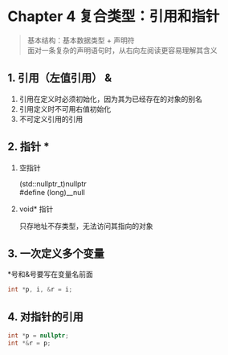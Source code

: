 # Chapter 4 复合类型：引用和指针

> 基本结构：基本数据类型 + 声明符  
> 面对一条复杂的声明语句时，从右向左阅读更容易理解其含义

## 1. 引用（左值引用） &

1. 引用在定义时必须初始化，因为其为已经存在的对象的别名
2. 引用定义时不可用右值初始化
3. 不可定义引用的引用

## 2. 指针 *

1. 空指针

     (std::nullptr_t)nullptr  
     #define (long)__null

2. void* 指针

    只存地址不存类型，无法访问其指向的对象

## 3. 一次定义多个变量

*号和&号要写在变量名前面

```C++
int *p, i, &r = i;
```

## 4. 对指针的引用

```C++
int *p = nullptr;
int *&r = p;
```
